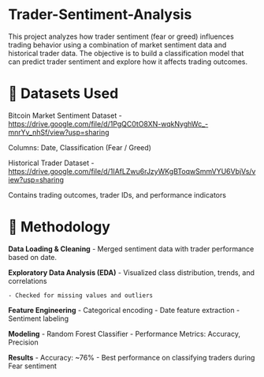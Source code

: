 # Trader-Sentiment-Analysis
This project analyzes how trader sentiment (fear or greed) influences trading behavior using a combination of market sentiment data and historical trader data. The objective is to build a classification model that can predict trader sentiment and explore how it affects trading outcomes.


# 📌 Datasets Used
Bitcoin Market Sentiment Dataset - https://drive.google.com/file/d/1PgQC0tO8XN-wqkNyghWc_-mnrYv_nhSf/view?usp=sharing

Columns: Date, Classification (Fear / Greed)

Historical Trader Dataset - https://drive.google.com/file/d/1IAfLZwu6rJzyWKgBToqwSmmVYU6VbjVs/view?usp=sharing

Contains trading outcomes, trader IDs, and performance indicators

# 🧠 Methodology
**Data Loading & Cleaning**
    - Merged sentiment data with trader performance based on date.

**Exploratory Data Analysis (EDA)**
    - Visualized class distribution, trends, and correlations
    
    - Checked for missing values and outliers

**Feature Engineering**
    - Categorical encoding
    - Date feature extraction
    - Sentiment labeling

**Modeling**
    - Random Forest Classifier
    - Performance Metrics: Accuracy, Precision

**Results**
    - Accuracy: ~76%
    - Best performance on classifying traders during Fear sentiment
